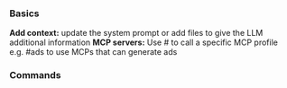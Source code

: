 ### Basics
**Add context:** update the system prompt or add files to give the LLM additional information
**MCP servers:** Use # to call a specific MCP profile e.g. #ads to use MCPs that can generate ads

### Commands